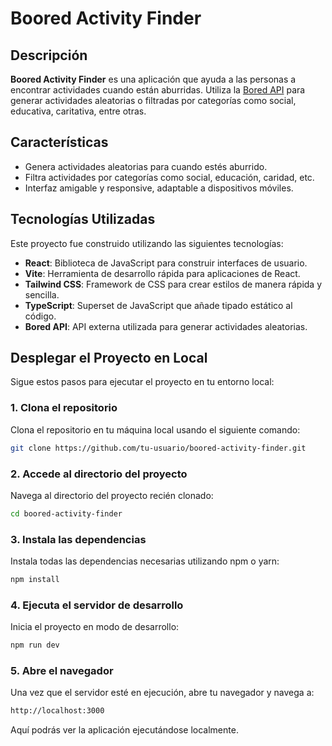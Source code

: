 # Boored Activity Finder

## Descripción

**Boored Activity Finder** es una aplicación que ayuda a las personas a encontrar actividades cuando están aburridas. Utiliza la [Bored API](https://boredapi.com/) para generar actividades aleatorias o filtradas por categorías como social, educativa, caritativa, entre otras.

## Características

- Genera actividades aleatorias para cuando estés aburrido.
- Filtra actividades por categorías como social, educación, caridad, etc.
- Interfaz amigable y responsive, adaptable a dispositivos móviles.

## Tecnologías Utilizadas

Este proyecto fue construido utilizando las siguientes tecnologías:

- **React**: Biblioteca de JavaScript para construir interfaces de usuario.
- **Vite**: Herramienta de desarrollo rápida para aplicaciones de React.
- **Tailwind CSS**: Framework de CSS para crear estilos de manera rápida y sencilla.
- **TypeScript**: Superset de JavaScript que añade tipado estático al código.
- **Bored API**: API externa utilizada para generar actividades aleatorias.

## Desplegar el Proyecto en Local

Sigue estos pasos para ejecutar el proyecto en tu entorno local:

### 1. Clona el repositorio

Clona el repositorio en tu máquina local usando el siguiente comando:

```bash
git clone https://github.com/tu-usuario/boored-activity-finder.git
```

### 2. Accede al directorio del proyecto

Navega al directorio del proyecto recién clonado:

```bash
cd boored-activity-finder
```

### 3. Instala las dependencias

Instala todas las dependencias necesarias utilizando npm o yarn:

```bash
npm install
```

### 4. Ejecuta el servidor de desarrollo

Inicia el proyecto en modo de desarrollo:

```bash
npm run dev
```

### 5. Abre el navegador

Una vez que el servidor esté en ejecución, abre tu navegador y navega a:

```bash
http://localhost:3000
```

Aquí podrás ver la aplicación ejecutándose localmente.

